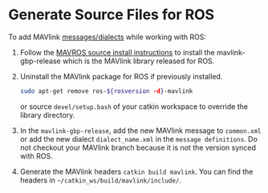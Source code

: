 # Generate Source Files for ROS

To add MAVlink [messages/dialects](../messages/README.md) while working with ROS:

1. Follow the [MAVROS source install instructions](https://github.com/mavlink/mavros/blob/master/mavros/README.md#source-installation) to install the mavlink-gbp-release which is the MAVlink library released for ROS.
1. Uninstall the MAVlink package for ROS if previously installed.

   ```sh
   sudo apt-get remove ros-${rosversion -d}-mavlink
   ```

   or source `devel/setup.bash` of your catkin workspace to override the library directory.

1. In the `mavlink-gbp-release`, add the new MAVlink message to `common.xml` or add the new dialect `dialect_name.xml` in the `message definitions`.
   Do not checkout your MAVlink branch because it is not the version synced with ROS.
1. Generate the MAVlink headers `catkin build mavlink`. You can find the headers in `~/catkin_ws/build/mavlink/include/`.

